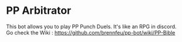 # PP Arbitrator

This bot allows you to play PP Punch Duels. It's like an RPG in discord.  
Go check the Wiki : https://github.com/brennfeu/pp-bot/wiki/PP-Bible
